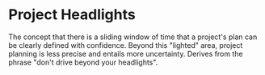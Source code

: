 # Project Headlights


The concept that there is a sliding window of time that a project's plan
can be clearly defined with confidence. Beyond this "lighted" area,
project planning is less precise and entails more uncertainty. Derives
from the phrase "don't drive beyond your headlights".

